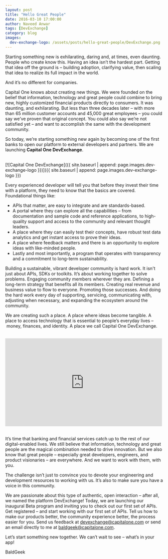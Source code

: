 ```yaml
---
layout: post
title: "Hello Great People"
date: 2016-03-10 17:00:00
author: Naveed Anwar
tags: [DevExchange]
category: blog
images:
  dev-exchange-logo: /assets/posts/hello-great-people/DevExchange.png
---
```


Starting something new is exhilarating, daring and, at times, even daunting.  People who create know this. Having an idea isn’t the hardest part. Getting that idea off the ground is – building adoption, clarifying value, then scaling that idea to realize its full impact in the world.

<!--more-->

And it’s no different for companies.  

Capital One knows about creating new things.  We were founded on the belief that information, technology and great people could combine to bring new, highly customized financial products directly to consumers.  It was daunting, and exhilarating.  But less than three decades later – with more than 65 million customer accounts and 45,000 great employees – you could say we’ve proven that original concept.  You could also say we’re not satisfied yet – and want to accomplish the same with the development community.

So today, we’re starting something new again by becoming one of the first banks to open our platform to external developers and partners. We are launching __Capital One DevExchange__.

<br/>
[![Capital One DevExchange]({{ site.baseurl | append: page.images.dev-exchange-logo }})]({{ site.baseurl | append: page.images.dev-exchange-logo }})
<br/>

Every experienced developer will tell you that before they invest their time with a platform, they need to know that the basics are covered. Foundational things like:

* APIs that matter, are easy to integrate and are standards-based.
* A portal where they can explore all the capabilities – from documentation and sample code and reference applications, to high-quality support and access to the community and relevant thought leaders.
* A place where they can easily test their concepts, have robust test data analytics and get instant access to prove their ideas.
* A place where feedback matters and there is an opportunity to explore ideas with like-minded people.
* Lastly and most importantly, a program that operates with transparency and a commitment to long-term sustainability.

Building a sustainable, vibrant developer community is hard work. It isn't just about APIs, SDKs or toolkits. It’s about working together to solve problems. Engaging community members wherever they are.  Defining a long-term strategy that benefits all its members.  Creating real revenue and business value to flow to everyone. Promoting those successes.  And doing the hard work every day of supporting, servicing, communicating with, adjusting when necessary, and expanding the ecosystem around the community.

We are creating such a place.  A place where ideas become tangible.  A place to access technology that is essential to people’s everyday lives – money, finances, and identity.  A place we call Capital One DevExchange.

<br/>
<div class="centered">
  <iframe src="https://player.vimeo.com/video/157732185" width="500" height="281" frameborder="0" webkitallowfullscreen mozallowfullscreen allowfullscreen></iframe>
</div>
<br/>

It’s time that banking and financial services catch up to the rest of our digital-enabled lives.  We still believe that information, technology and great people are the magical combination needed to drive innovation.  But we also know that great people – especially great developers, engineers, and product visionaries – are everywhere.  And we want to work with them, with you.

The challenge isn’t just to convince you to devote your engineering and development resources to working with us.  It’s also to make sure you have a voice in this community. 

We are passionate about this type of authentic, open interaction – after all, we named the platform DevExchange!  Today, we are launching our inaugural Beta program and inviting you to check out our first set of APIs.  Get registered – and start working with our first set of APIs. Tell us how to make our products better, the community experience better, the process easier for you. Send us feedback at [devexchange@capitalone.com](mailto:devexchange@capitalone.com) or send an email directly to me at [baldgeek@capitalone.com](mailto:baldgeek@capitalone.com).

Let’s start something new together.  We can’t wait to see – what’s in your app!

BaldGeek
